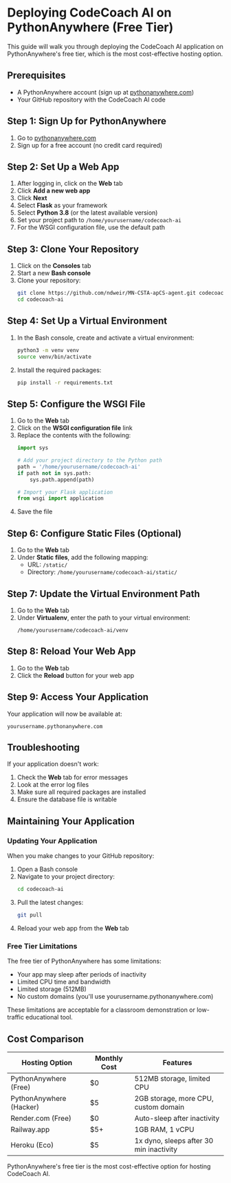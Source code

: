 # Deploying CodeCoach AI on PythonAnywhere (Free Tier)

This guide will walk you through deploying the CodeCoach AI application on PythonAnywhere's free tier, which is the most cost-effective hosting option.

## Prerequisites

- A PythonAnywhere account (sign up at [pythonanywhere.com](https://www.pythonanywhere.com))
- Your GitHub repository with the CodeCoach AI code

## Step 1: Sign Up for PythonAnywhere

1. Go to [pythonanywhere.com](https://www.pythonanywhere.com)
2. Sign up for a free account (no credit card required)

## Step 2: Set Up a Web App

1. After logging in, click on the **Web** tab
2. Click **Add a new web app**
3. Click **Next**
4. Select **Flask** as your framework
5. Select **Python 3.8** (or the latest available version)
6. Set your project path to `/home/yourusername/codecoach-ai`
7. For the WSGI configuration file, use the default path

## Step 3: Clone Your Repository

1. Click on the **Consoles** tab
2. Start a new **Bash console**
3. Clone your repository:
   ```bash
   git clone https://github.com/ndweir/MN-CSTA-apCS-agent.git codecoach-ai
   cd codecoach-ai
   ```

## Step 4: Set Up a Virtual Environment

1. In the Bash console, create and activate a virtual environment:
   ```bash
   python3 -m venv venv
   source venv/bin/activate
   ```
2. Install the required packages:
   ```bash
   pip install -r requirements.txt
   ```

## Step 5: Configure the WSGI File

1. Go to the **Web** tab
2. Click on the **WSGI configuration file** link
3. Replace the contents with the following:
   ```python
   import sys
   
   # Add your project directory to the Python path
   path = '/home/yourusername/codecoach-ai'
   if path not in sys.path:
       sys.path.append(path)
   
   # Import your Flask application
   from wsgi import application
   ```
4. Save the file

## Step 6: Configure Static Files (Optional)

1. Go to the **Web** tab
2. Under **Static files**, add the following mapping:
   - URL: `/static/`
   - Directory: `/home/yourusername/codecoach-ai/static/`

## Step 7: Update the Virtual Environment Path

1. Go to the **Web** tab
2. Under **Virtualenv**, enter the path to your virtual environment:
   ```
   /home/yourusername/codecoach-ai/venv
   ```

## Step 8: Reload Your Web App

1. Go to the **Web** tab
2. Click the **Reload** button for your web app

## Step 9: Access Your Application

Your application will now be available at:
```
yourusername.pythonanywhere.com
```

## Troubleshooting

If your application doesn't work:

1. Check the **Web** tab for error messages
2. Look at the error log files
3. Make sure all required packages are installed
4. Ensure the database file is writable

## Maintaining Your Application

### Updating Your Application

When you make changes to your GitHub repository:

1. Open a Bash console
2. Navigate to your project directory:
   ```bash
   cd codecoach-ai
   ```
3. Pull the latest changes:
   ```bash
   git pull
   ```
4. Reload your web app from the **Web** tab

### Free Tier Limitations

The free tier of PythonAnywhere has some limitations:

- Your app may sleep after periods of inactivity
- Limited CPU time and bandwidth
- Limited storage (512MB)
- No custom domains (you'll use yourusername.pythonanywhere.com)

These limitations are acceptable for a classroom demonstration or low-traffic educational tool.

## Cost Comparison

| Hosting Option | Monthly Cost | Features |
|----------------|--------------|----------|
| PythonAnywhere (Free) | $0 | 512MB storage, limited CPU |
| PythonAnywhere (Hacker) | $5 | 2GB storage, more CPU, custom domain |
| Render.com (Free) | $0 | Auto-sleep after inactivity |
| Railway.app | $5+ | 1GB RAM, 1 vCPU |
| Heroku (Eco) | $5 | 1x dyno, sleeps after 30 min inactivity |

PythonAnywhere's free tier is the most cost-effective option for hosting CodeCoach AI.
